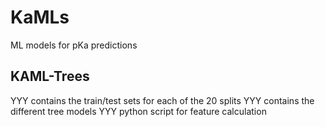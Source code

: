 # KaMLs
ML models for pKa predictions

## KAML-Trees

YYY contains the train/test sets for each of the 20 splits
YYY contains the different tree models
YYY python script for feature calculation
